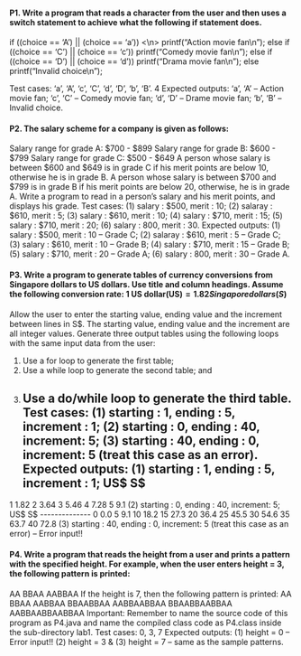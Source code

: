 #### P1. Write a program that reads a character from the user and then uses a switch statement to achieve what the following if statement does.  
if  ((choice == ‘A’)  || (choice == ‘a’)) <\n>
printf(“Action movie fan\n”);
             else if  ((choice == ‘C’)  || (choice == ‘c’))
                    printf(“Comedy movie fan\n”);
             else if  ((choice == ‘D’)  || (choice == ‘d’))
                    printf(“Drama movie fan\n”);
             else
                    printf(“Invalid choice\n”);
                    
Test cases: ‘a’, ‘A’, ‘c’, ‘C’, ‘d’, ‘D’, ‘b’, ‘B’. 4
Expected outputs: ‘a’, ‘A’ – Action movie fan; ‘c’, ‘C’ – Comedy movie fan; ‘d’, ‘D’ – Drame movie fan; ‘b’, ‘B’ – Invalid choice.

#### P2. The salary scheme for a company is given as follows:
Salary range for grade A: $700 - $899 Salary range for grade B: $600 - $799 Salary range for grade C: $500 - $649
A person whose salary is between $600 and $649 is in grade C if his merit points are below 10, otherwise he is in grade B. A person whose salary is between $700 and $799 is in grade B if his merit points are below 20, otherwise, he is in grade A. Write a program to read in a person’s salary and his merit points, and displays his grade.
Test cases: (1) salary : $500, merit : 10; (2) salaray : $610, merit : 5; (3) salary : $610, merit : 10; (4) salary : $710, merit : 15; (5) salary : $710, merit : 20; (6) salary : 800, merit : 30.
Expected outputs: (1) salary : $500, merit : 10 – Grade C; (2) salaray : $610, merit : 5 – Grade C; (3) salary : $610, merit : 10 – Grade B; (4) salary : $710, merit : 15 – Grade B; (5) salary : $710, merit : 20 – Grade A; (6) salary : 800, merit : 30 – Grade A.

#### P3. Write a program to generate tables of currency conversions from Singapore dollars to US dollars. Use title and column headings. Assume the following conversion rate: 1 US dollar(US$) = 1.82 Singapore dollars (S$)
Allow the user to enter the starting value, ending value and the increment between lines in S$. The starting value, ending value and the increment are all integer values. Generate three output tables using the following loops with the same input data from the user:
1. Use a for loop to generate the first table;
2. Use a while loop to generate the second table; and
3. Use a do/while loop to generate the third table.
Test cases: (1) starting : 1, ending : 5, increment : 1; (2) starting : 0, ending : 40, increment: 5; (3)
starting : 40, ending : 0, increment: 5 (treat this case as an error).
Expected outputs:
(1) starting : 1, ending : 5, increment : 1;
      US$         S$
      --------------
1 1.82
2 3.64
3 5.46
4 7.28
5 9.1
(2) starting : 0, ending : 40, increment: 5;
         US$      S$
         --------------
         0        0.0
         5        9.1
         10       18.2
         15       27.3
         20       36.4
         25       45.5
         30       54.6
         35       63.7
         40       72.8
(3) starting : 40, ending : 0, increment: 5 (treat this case as an error) – Error input!!

#### P4. Write a program that reads the height from a user and prints a pattern with the specified height. For example, when the user enters height = 3, the following pattern is printed:
AA BBAA AABBAA
If the height is 7, then the following pattern is printed:
AA
BBAA
AABBAA BBAABBAA AABBAABBAA BBAABBAABBAA AABBAABBAABBAA
Important: Remember to name the source code of this program as P4.java and name the compiled class code as P4.class inside the sub-directory lab1.
Test cases: 0, 3, 7
Expected outputs: (1) height = 0 – Error input!! (2) height = 3 & (3) height = 7 – same as the sample patterns.
